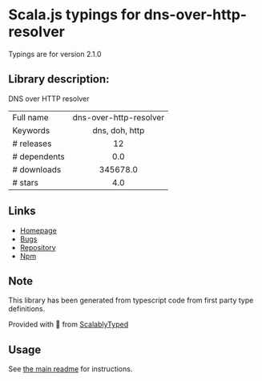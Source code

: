 
# Scala.js typings for dns-over-http-resolver

Typings are for version 2.1.0

## Library description:
DNS over HTTP resolver

|                    |                 |
| ------------------ | :-------------: |
| Full name          | dns-over-http-resolver |
| Keywords           | dns, doh, http |
| # releases         | 12 |
| # dependents       | 0.0 |
| # downloads        | 345678.0 |
| # stars            | 4.0 |

## Links
- [Homepage](https://github.com/vasco-santos/dns-over-http-resolver#readme)
- [Bugs](https://github.com/vasco-santos/dns-over-http-resolver/issues)
- [Repository](https://github.com/vasco-santos/dns-over-http-resolver)
- [Npm](https://www.npmjs.com/package/dns-over-http-resolver)
    


## Note
This library has been generated from typescript code from first party type definitions.

Provided with :purple_heart: from [ScalablyTyped](https://github.com/oyvindberg/ScalablyTyped)

## Usage
See [the main readme](../../readme.md) for instructions.



